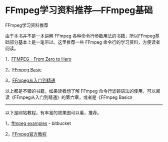 # FFmpeg学习资料推荐—FFmpeg基础

<div id="meta-description---">FFmpeg学习资料推荐</div>

由于本书并不是一本讲解 FFmpeg 各种命令行参数用法的书籍，所以FFmpeg基础部分基本上是一笔带过。这里推荐一些 FFmpeg 命令行的学习资料，方便读者阅读。

1，[FFMPEG - From Zero to Hero](https://www.amazon.com/FFMPEG-Zero-Hero-Nick-Ferrando-ebook/dp/B08Y64XG9T/)

2，[FFmpeg Basic](http://ffmpeg.tv/)

3，[FFmpeg从入门到精通](https://item.jd.com/12349436.html)

以上都是不错的书籍，如果读者想了解 FFmpeg 命令行滤镜语法的使用，可以阅读《FFmpeg从入门到精通》的第六章，或者是《FFmpeg Basic》

------

以下是网站教程，有丰富的效果图可以看，推荐。

1，[ffmpeg examples](https://hhsprings.bitbucket.io/docs/programming/examples/ffmpeg/index.html#) - bitbucket

2，[FFmpeg官方教程](https://trac.ffmpeg.org/wiki/TitleIndex )





